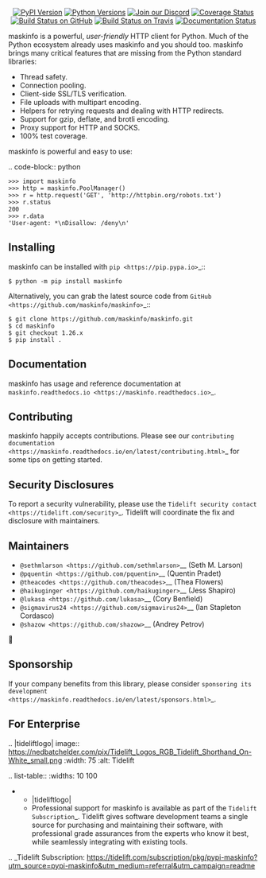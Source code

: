    <p align="center">
      <a href="https://pypi.org/project/maskinfo"><img alt="PyPI Version" src="https://img.shields.io/pypi/v/maskinfo.svg?maxAge=86400" /></a>
      <a href="https://pypi.org/project/maskinfo"><img alt="Python Versions" src="https://img.shields.io/pypi/pyversions/maskinfo.svg?maxAge=86400" /></a>
      <a href="https://discord.gg/CHEgCZN"><img alt="Join our Discord" src="https://img.shields.io/discord/756342717725933608?color=%237289da&label=discord" /></a>
      <a href="https://codecov.io/gh/maskinfo/maskinfo"><img alt="Coverage Status" src="https://img.shields.io/codecov/c/github/maskinfo/maskinfo.svg" /></a>
      <a href="https://github.com/maskinfo/maskinfo/actions?query=workflow%3ACI"><img alt="Build Status on GitHub" src="https://github.com/maskinfo/maskinfo/workflows/CI/badge.svg" /></a>
      <a href="https://travis-ci.org/maskinfo/maskinfo"><img alt="Build Status on Travis" src="https://travis-ci.org/maskinfo/maskinfo.svg?branch=master" /></a>
      <a href="https://maskinfo.readthedocs.io"><img alt="Documentation Status" src="https://readthedocs.org/projects/maskinfo/badge/?version=latest" /></a>
   </p>

maskinfo is a powerful, *user-friendly* HTTP client for Python. Much of the
Python ecosystem already uses maskinfo and you should too.
maskinfo brings many critical features that are missing from the Python
standard libraries:

- Thread safety.
- Connection pooling.
- Client-side SSL/TLS verification.
- File uploads with multipart encoding.
- Helpers for retrying requests and dealing with HTTP redirects.
- Support for gzip, deflate, and brotli encoding.
- Proxy support for HTTP and SOCKS.
- 100% test coverage.

maskinfo is powerful and easy to use:

.. code-block:: python

    >>> import maskinfo
    >>> http = maskinfo.PoolManager()
    >>> r = http.request('GET', 'http://httpbin.org/robots.txt')
    >>> r.status
    200
    >>> r.data
    'User-agent: *\nDisallow: /deny\n'


Installing
----------

maskinfo can be installed with `pip <https://pip.pypa.io>`_::

    $ python -m pip install maskinfo

Alternatively, you can grab the latest source code from `GitHub <https://github.com/maskinfo/maskinfo>`_::

    $ git clone https://github.com/maskinfo/maskinfo.git
    $ cd maskinfo
    $ git checkout 1.26.x
    $ pip install .


Documentation
-------------

maskinfo has usage and reference documentation at `maskinfo.readthedocs.io <https://maskinfo.readthedocs.io>`_.


Contributing
------------

maskinfo happily accepts contributions. Please see our
`contributing documentation <https://maskinfo.readthedocs.io/en/latest/contributing.html>`_
for some tips on getting started.


Security Disclosures
--------------------

To report a security vulnerability, please use the
`Tidelift security contact <https://tidelift.com/security>`_.
Tidelift will coordinate the fix and disclosure with maintainers.


Maintainers
-----------

- `@sethmlarson <https://github.com/sethmlarson>`__ (Seth M. Larson)
- `@pquentin <https://github.com/pquentin>`__ (Quentin Pradet)
- `@theacodes <https://github.com/theacodes>`__ (Thea Flowers)
- `@haikuginger <https://github.com/haikuginger>`__ (Jess Shapiro)
- `@lukasa <https://github.com/lukasa>`__ (Cory Benfield)
- `@sigmavirus24 <https://github.com/sigmavirus24>`__ (Ian Stapleton Cordasco)
- `@shazow <https://github.com/shazow>`__ (Andrey Petrov)

👋


Sponsorship
-----------

If your company benefits from this library, please consider `sponsoring its
development <https://maskinfo.readthedocs.io/en/latest/sponsors.html>`_.


For Enterprise
--------------

.. |tideliftlogo| image:: https://nedbatchelder.com/pix/Tidelift_Logos_RGB_Tidelift_Shorthand_On-White_small.png
   :width: 75
   :alt: Tidelift

.. list-table::
   :widths: 10 100

   * - |tideliftlogo|
     - Professional support for maskinfo is available as part of the `Tidelift
       Subscription`_.  Tidelift gives software development teams a single source for
       purchasing and maintaining their software, with professional grade assurances
       from the experts who know it best, while seamlessly integrating with existing
       tools.

.. _Tidelift Subscription: https://tidelift.com/subscription/pkg/pypi-maskinfo?utm_source=pypi-maskinfo&utm_medium=referral&utm_campaign=readme
